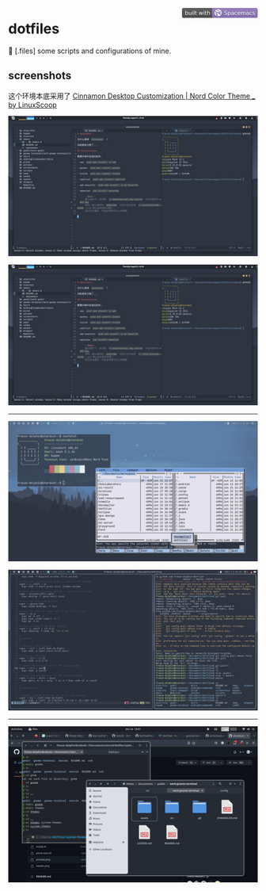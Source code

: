 <a href="https://develop.spacemacs.org"><img src="https://raw.githubusercontent.com/syl20bnr/spacemacs/develop/assets/spacemacs-badge.svg" align="right" alt="Made with Spacemacs" height="20"></a>

# dotfiles

:wrench: [.files] some scripts and configurations of mine.

## screenshots

这个环境本底采用了 [Cinnamon Desktop Customization | Nord Color Theme _ by LinuxScoop](https://www.youtube.com/watch?v=h1yIY1BwetQ)

![emacs_2](screenshots/emacs.png "emacs_2")

![emacs](screenshots/emacs.png "emacs")

---

![bspwm](screenshots/bspwm.png "bspwm")

![bspwm_2](screenshots/bspwm_2.png "bspwm 2")

---

![Graphite](screenshots/Graphite.png "Graphite")

